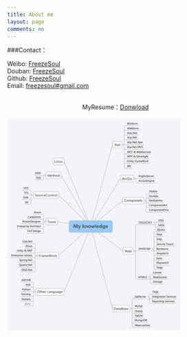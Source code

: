 ```yaml
---
title: About me
layout: page
comments: no
---
```


###Contact：        

Weibo: [FreezeSoul](http://weibo.com/1481864575)  
Douban: [FreezeSoul](http://www.douban.com/people/FreezeSoul/)  
Github: [FreezeSoul](https://github.com/freezesoul)  
Email: [freezesoul#gmail.com](mailto:freezesoul@gmail.com)     
<br/>
<center>
	MyResume：<a href="/files/NoResume">Donwload</a>
</center>
<br/>
<img src="/files/My knowledge.svg" width="80%">


